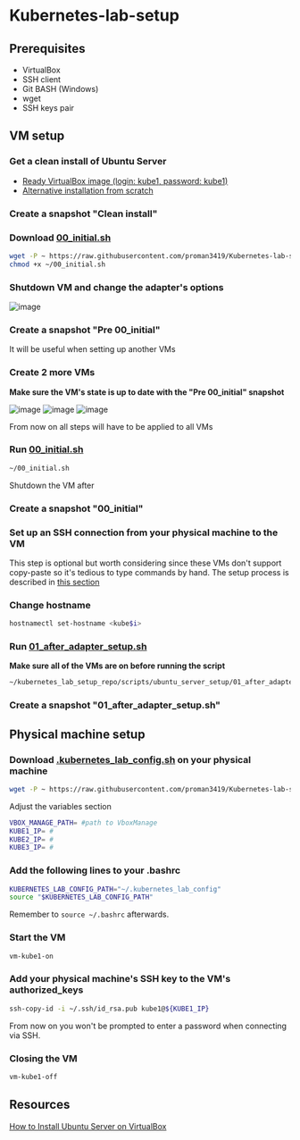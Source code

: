 # Kubernetes-lab-setup

## Prerequisites
- VirtualBox
- SSH client
- Git BASH (Windows)
- wget
- SSH keys pair

## VM setup
### Get a clean install of Ubuntu Server
- [Ready VirtualBox image (login: kube1, password: kube1)](https://drive.google.com/drive/folders/1G2dPVc7KuywBpo7x3FYjypA1Iik9VFWG?usp=share_link)
- [Alternative installation from scratch](https://ubuntu.com/download/server)

### Create a snapshot "Clean install"

### Download [00_initial.sh](https://raw.githubusercontent.com/proman3419/Kubernetes-lab-setup/master/scripts/ubuntu_server_setup/00_initial.sh)
```bash
wget -P ~ https://raw.githubusercontent.com/proman3419/Kubernetes-lab-setup/master/scripts/ubuntu_server_setup/00_initial.sh
chmod +x ~/00_initial.sh
```

### Shutdown VM and change the adapter's options
![image](https://user-images.githubusercontent.com/29145519/226700209-2f4f55f6-8add-4c75-a296-d5e44a5c4df7.png)

### Create a snapshot "Pre 00_initial"
It will be useful when setting up another VMs

### Create 2 more VMs
**Make sure the VM's state is up to date with the "Pre 00_initial" snapshot**

![image](https://user-images.githubusercontent.com/29145519/227028228-2d5206c7-7eed-47e4-83c8-a5c7f3e26f8d.png)
![image](https://user-images.githubusercontent.com/29145519/227028319-17612d80-3db4-4e98-915c-ab8700a85531.png)
![image](https://user-images.githubusercontent.com/29145519/227028389-dce21682-b249-408c-abd0-7ed49630224a.png)

From now on all steps will have to be applied to all VMs

### Run [00_initial.sh](https://raw.githubusercontent.com/proman3419/Kubernetes-lab-setup/master/scripts/ubuntu_server_setup/00_initial.sh)
```bash
~/00_initial.sh
```
Shutdown the VM after

### Create a snapshot "00_initial"

### Set up an SSH connection from your physical machine to the VM
This step is optional but worth considering since these VMs don't support copy-paste so it's tedious to type commands by hand.
The setup process is described in [this section](#physical-machine-setup)

### Change hostname
```bash
hostnamectl set-hostname <kube$i>
```

### Run [01_after_adapter_setup.sh](https://raw.githubusercontent.com/proman3419/Kubernetes-lab-setup/master/scripts/ubuntu_server_setup/01_after_adapter_setup.sh)
**Make sure all of the VMs are on before running the script**
```bash
~/kubernetes_lab_setup_repo/scripts/ubuntu_server_setup/01_after_adapter_setup.sh
```

### Create a snapshot "01_after_adapter_setup.sh"

## Physical machine setup
### Download [.kubernetes_lab_config.sh](https://github.com/proman3419/Kubernetes-lab-setup/blob/master/configs/.kubernetes_lab_config.sh) on your physical machine
```bash
wget -P ~ https://raw.githubusercontent.com/proman3419/Kubernetes-lab-setup/master/configs/.kubernetes_lab_config.sh
```
Adjust the variables section
```bash
VBOX_MANAGE_PATH= #path to VboxManage
KUBE1_IP= #
KUBE2_IP= #
KUBE3_IP= #
```

### Add the following lines to your .bashrc
```bash
KUBERNETES_LAB_CONFIG_PATH="~/.kubernetes_lab_config"
source "$KUBERNETES_LAB_CONFIG_PATH"
```
Remember to `source ~/.bashrc` afterwards.

### Start the VM
```bash
vm-kube1-on
```

### Add your physical machine's SSH key to the VM's authorized_keys
```bash
ssh-copy-id -i ~/.ssh/id_rsa.pub kube1@${KUBE1_IP}
```
From now on you won't be prompted to enter a password when connecting via SSH.

### Closing the VM
```bash
vm-kube1-off
```

## Resources
[How to Install Ubuntu Server on VirtualBox](https://hibbard.eu/install-ubuntu-virtual-box/)
